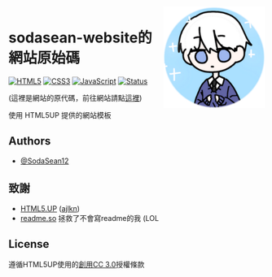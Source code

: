 <img align="right" src="https://github.com/SodaSean12/sodasean-website/blob/main/images/Su.Logo.png?raw=true" height="200" width="200">

# sodasean-website的網站原始碼

[![HTML5](https://img.shields.io/badge/HTML5-E34F26?style=for-the-badge&logo=html5&logoColor=white)](https://img.shields.io/badge/HTML5-E34F26?style=for-the-badge&logo=html5&logoColor=white)
[![CSS3](https://img.shields.io/badge/CSS3-1572B6?style=for-the-badge&logo=css3&logoColor=white)](https://img.shields.io/badge/CSS3-1572B6?style=for-the-badge&logo=css3&logoColor=white)
[![JavaScript](https://img.shields.io/badge/JavaScript-323330?style=for-the-badge&logo=javascript&logoColor=F7DF1E)](https://img.shields.io/badge/JavaScript-323330?style=for-the-badge&logo=javascript&logoColor=F7DF1E)
[![Status](https://status.sodasean.com/api/badge/10/status?style=for-the-badge)](https://status.sodasean.com)

(這裡是網站的原代碼，前往網站請點[這裡](https://www.sodasean.com))

使用 HTML5UP 提供的網站模板


## Authors

- [@SodaSean12](https://www.github.com/SodaSean12)


## 致謝

 - [HTML5.UP](https://html5up.net/) ([ajlkn](https://github.com/ajlkn))
 - [readme.so](https://readme.so/) 拯救了不會寫readme的我 (LOL


## License

遵循HTML5UP使用的[創用CC 3.0](https://github.com/SodaSean12/sodasean-website/blob/main/LICENSE.txt)授權條款
